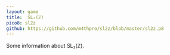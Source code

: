 ```yaml
---
layout: game
title:  SL₂(ℤ)
pico8: sl2z
github: https://github.com/m4thpro/sl2z/blob/master/sl2z.p8
---
```


Some information about SL₂(ℤ).

